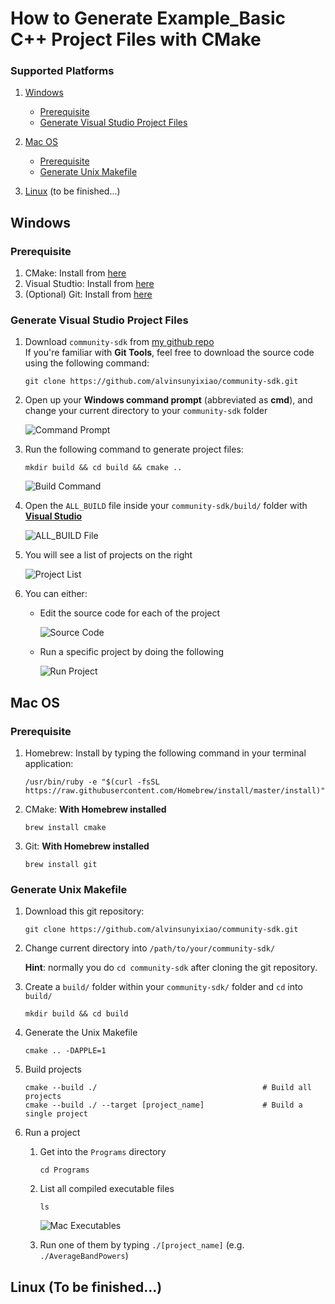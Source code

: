 # How to Generate Example_Basic C++ Project Files with CMake

### Supported Platforms

1. [Windows](#windows)

	* [Prerequisite](#win-prereq)
	* [Generate Visual Studio Project Files](#win-cmake)

2. [Mac OS](#macos)

	* [Prerequisite](#mac-prereq)
	* [Generate Unix Makefile](#mac-cmake)

3. [Linux](#linux) (to be finished...)


## <div id="windows">Windows</div>

### <div id="win-prereq">Prerequisite</div>

1. CMake: Install from [here](https://cmake.org/download/)
2. Visual Studtio: Install from [here](https://www.visualstudio.com/zh-hans/vs/community/)
3. (Optional) Git: Install from [here](https://git-scm.com/downloads)

### <div id="win-cmake">Generate Visual Studio Project Files</div>

1. Download `community-sdk` from [my github repo](https://github.com/alvinsunyixiao/community-sdk/archive/master.zip)  
	If you're familiar with **Git Tools**, feel free to download the source code using the following command:
	
	```
	git clone https://github.com/alvinsunyixiao/community-sdk.git
	```
	
2. Open up your **Windows command prompt** (abbreviated as **cmd**), and change your current directory to your `community-sdk` folder

	![Command Prompt](./cmd.png)

3. Run the following command to generate project files:

	```
	mkdir build && cd build && cmake ..
	```
	![Build Command](./build.png)

4. Open the `ALL_BUILD` file inside your `community-sdk/build/` folder with [**Visual Studio**](https://www.visualstudio.com/zh-hans/vs/community/)

	![ALL_BUILD File](./all_build.png)

5. You will see a list of projects on the right 

	![Project List](./project_list.png)

6. You can either:
	* Edit the source code for each of the project

		![Source Code](./source_code.png)
		
	* Run a specific project by doing the following

		![Run Project](./project.png) 

## <div id="macos">Mac OS</div>

### <div id="mac-prereq">Prerequisite</div>

1. Homebrew: Install by typing the following command in your terminal application:

	```
	/usr/bin/ruby -e "$(curl -fsSL https://raw.githubusercontent.com/Homebrew/install/master/install)"
	```
2. CMake: **With Homebrew installed**

	```
	brew install cmake
	```

3. Git: **With Homebrew installed**

	```
	brew install git
	```
	
### <div id="mac-cmake">Generate Unix Makefile</div>

1. Download this git repository:

	```
	git clone https://github.com/alvinsunyixiao/community-sdk.git
	```
	
2. Change current directory into `/path/to/your/community-sdk/`

	**Hint**: normally you do `cd community-sdk` after cloning the git repository.

3. Create a `build/` folder within your `community-sdk/` folder and `cd` into `build/`

	```
	mkdir build && cd build
	```

4. Generate the Unix Makefile

	```
	cmake .. -DAPPLE=1
	```
	
5. Build projects

	```
	cmake --build ./                   	                 # Build all projects
	cmake --build ./ --target [project_name]             # Build a single project
	```
	
6. Run a project

	1. Get into the `Programs` directory

		```
		cd Programs
		```
	2. List all compiled executable files

		```
		ls
		```
		![Mac Executables](./mac-exec.png)
	
	3. Run one of them by typing `./[project_name]` (e.g. `./AverageBandPowers`)

## <div id="linux">Linux (To be finished...)</div>
